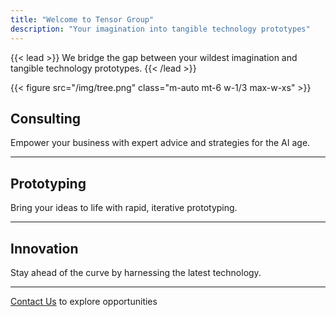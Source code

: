 ```yaml
---
title: "Welcome to Tensor Group"
description: "Your imagination into tangible technology prototypes"
---
```


{{< lead >}}
We bridge the gap between your wildest imagination and tangible technology prototypes.
{{< /lead >}}

{{< figure src="/img/tree.png" class="m-auto mt-6 w-1/3 max-w-xs" >}}


## Consulting
Empower your business with expert advice and strategies for the AI age.

---

## Prototyping
Bring your ideas to life with rapid, iterative prototyping.

---

## Innovation
Stay ahead of the curve by harnessing the latest technology.

---

[Contact Us](mailto:info@tensor.group)
to explore opportunities

